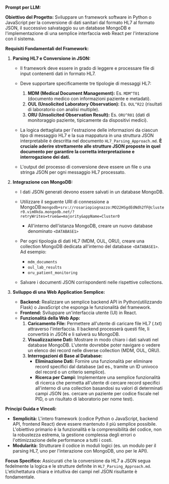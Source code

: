 **Prompt per LLM:**

**Obiettivo del Progetto:**
Sviluppare un framework software in Python o JavaScript per la conversione di dati sanitari dal formato HL7 al formato JSON, il successivo salvataggio su un database MongoDB e l'implementazione di una semplice interfaccia web React per l'interazione con il sistema.

**Requisiti Fondamentali del Framework:**

1.  **Parsing HL7 e Conversione in JSON:**

    *   Il framework deve essere in grado di leggere e processare file di input contenenti dati in formato HL7.

    *   Deve supportare specificamente tre tipologie di messaggi HL7:
        1.  **MDM (Medical Document Management):** Es. `MDM^T01` (documento medico con informazioni paziente e metadati).
        2.  **OUL (Unsolicited Laboratory Observation):** Es. `OUL^R22` (risultati di laboratorio con analisi multiple).
        3.  **ORU (Unsolicited Observation Result):** Es. `ORU^R01` (dati di monitoraggio paziente, tipicamente da dispositivi medici).

    *   La logica dettagliata per l'estrazione delle informazioni da ciascun tipo di messaggio HL7 e la sua mappatura in una struttura JSON interpretabile è descritta nel documento `HL7_Parsing_Approach.md`. **È cruciale aderire strettamente alle strutture JSON proposte in quel documento per garantire la corretta interpretazione e interrogazione dei dati.**

    *   L'output del processo di conversione deve essere un file o una stringa JSON per ogni messaggio HL7 processato.

2.  **Integrazione con MongoDB:**

    *   I dati JSON generati devono essere salvati in un database MongoDB.

    *   Utilizzare il seguente URI di connessione a MongoDB:`mongodb+srv://rosariopiognazzo:MO22HSgdEdNdh2fF@cluster0.vim0kda.mongodb.net/?retryWrites=true&w=majority&appName=Cluster0`
           *   All'interno dell'istanza MongoDB, creare un nuovo database denominato `<DATABASE1>`
    *   Per ogni tipologia di dati HL7 (MDM, OUL, ORU), creare una collection MongoDB dedicata all'interno del database `<DATABASE1>`. Ad esempio:
        *   `mdm_documents`
        *   `oul_lab_results`
        *   `oru_patient_monitoring`
    *   Salvare i documenti JSON corrispondenti nelle rispettive collections.

3.  **Sviluppo di una Web Application Semplice:**
    *   **Backend:** Realizzare un semplice backend API in Python(utilizzando Flask) o JavaScript che esponga le funzionalità del framework.
    *   **Frontend:** Sviluppare un'interfaccia utente (UI) in React.
    *   **Funzionalità della Web App:**
        1.  **Caricamento File:** Permettere all'utente di caricare file HL7 (.txt) attraverso l'interfaccia. Il backend processerà questi file, li convertirà in JSON e li salverà su MongoDB.
        2.  **Visualizzazione Dati:** Mostrare in modo chiaro i dati salvati nel database MongoDB. L'utente dovrebbe poter navigare o vedere un elenco dei record nelle diverse collection (MDM, OUL, ORU).
        3.  **Interrogazioni di Base al Database:**
            *   **Eliminazione Dati:** Fornire una funzionalità per eliminare record specifici dal database (ad es., tramite un ID univoco del record o un criterio semplice).
            *   **Ricerca per Campi:** Implementare una semplice funzionalità di ricerca che permetta all'utente di cercare record specifici all'interno di una collection basandosi su valori di determinati campi JSON (es. cercare un paziente per codice fiscale nel PID, o un risultato di laboratorio per nome test).

**Principi Guida e Vincoli:**

*   **Semplicità:** L'intero framework (codice Python o JavaScript, backend API, frontend React) deve essere mantenuto il più semplice possibile. L'obiettivo primario è la funzionalità e la comprensibilità del codice, non la robustezza estrema, la gestione complessa degli errori o l'ottimizzazione delle performance a tutti i costi.
*   **Modularità:** Strutturare il codice in moduli logici (es. un modulo per il parsing HL7, uno per l'interazione con MongoDB, uno per le API).

**Focus Specifico:**
Assicurati che la conversione da HL7 a JSON segua fedelmente la logica e le strutture definite in `HL7_Parsing_Approach.md`. L'etichettatura chiara e intuitiva dei campi nel JSON risultante è fondamentale.